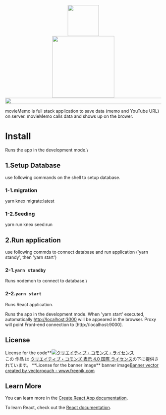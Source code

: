 <div align="center">
 <img align="center" src="https://user-images.githubusercontent.com/66049678/101590328-8983fd00-3a2d-11eb-9e0b-acd31bd5d9b5.png" width="100" height="100">
</div>
<div align="center">
 <img align="center" src="https://user-images.githubusercontent.com/66049678/101590300-7b35e100-3a2d-11eb-866f-162dc355c53a.png" width="200" >
</div>
<div align="center">
 <img src ="https://user-images.githubusercontent.com/66049678/101590972-be448400-3a2e-11eb-9f5f-9a6854d76625.png" height="20" width="1000">
 </div>


movieMemo is full stack application to save data (memo and YouTube URL) on server.
movieMemo calls data and shows up on the brower.



# Install #
Runs the app in the development mode.\

 ## 1.Setup Database

 use following commands on the shell to setup database.

  ### 1-1.migration
  yarn knex migrate:latest

  ### 1-2.Seeding
  yarn run knex seed:run

 ## 2.Run application

 use following commds to connect database and run application
 ('yarn standy', then 'yarn start')

  ### 2-1.`yarn standby`

  Runs nodemon to connect to database.\

  ### 2-2.`yarn start`

  Runs React application. 

Runs the app in the development mode.
When 'yarn start' executed, automatically [http://localhost:3000](http://localhost:3000) will be appeared in the browser.
Proxy will point Front-end connection to [http://localhost:9000].


## License ##
License for the code**<a rel="license" href="http://creativecommons.org/licenses/by/4.0/"><img alt="クリエイティブ・コモンズ・ライセンス" style="border-width:0" src="https://i.creativecommons.org/l/by/4.0/88x31.png" /></a><br />この 作品 は <a rel="license" href="http://creativecommons.org/licenses/by/4.0/">クリエイティブ・コモンズ 表示 4.0 国際 ライセンス</a>の下に提供されています。
**License for the banner image\*\*<Attribution> banner image<a href='https://www.freepik.com/vectors/banner'>Banner vector created by vectorpouch - www.freepik.com</a>

## Learn More

You can learn more in the [Create React App documentation](https://facebook.github.io/create-react-app/docs/getting-started).

To learn React, check out the [React documentation](https://reactjs.org/).

